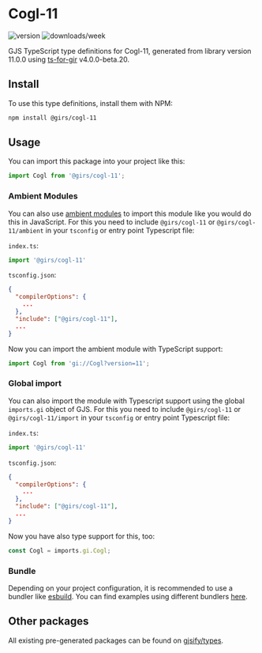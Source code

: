 
# Cogl-11

![version](https://img.shields.io/npm/v/@girs/cogl-11)
![downloads/week](https://img.shields.io/npm/dw/@girs/cogl-11)


GJS TypeScript type definitions for Cogl-11, generated from library version 11.0.0 using [ts-for-gir](https://github.com/gjsify/ts-for-gir) v4.0.0-beta.20.


## Install

To use this type definitions, install them with NPM:
```bash
npm install @girs/cogl-11
```

## Usage

You can import this package into your project like this:
```ts
import Cogl from '@girs/cogl-11';
```

### Ambient Modules

You can also use [ambient modules](https://github.com/gjsify/ts-for-gir/tree/main/packages/cli#ambient-modules) to import this module like you would do this in JavaScript.
For this you need to include `@girs/cogl-11` or `@girs/cogl-11/ambient` in your `tsconfig` or entry point Typescript file:

`index.ts`:
```ts
import '@girs/cogl-11'
```

`tsconfig.json`:
```json
{
  "compilerOptions": {
    ...
  },
  "include": ["@girs/cogl-11"],
  ...
}
```

Now you can import the ambient module with TypeScript support: 

```ts
import Cogl from 'gi://Cogl?version=11';
```

### Global import

You can also import the module with Typescript support using the global `imports.gi` object of GJS.
For this you need to include `@girs/cogl-11` or `@girs/cogl-11/import` in your `tsconfig` or entry point Typescript file:

`index.ts`:
```ts
import '@girs/cogl-11'
```

`tsconfig.json`:
```json
{
  "compilerOptions": {
    ...
  },
  "include": ["@girs/cogl-11"],
  ...
}
```

Now you have also type support for this, too:

```ts
const Cogl = imports.gi.Cogl;
```

### Bundle

Depending on your project configuration, it is recommended to use a bundler like [esbuild](https://esbuild.github.io/). You can find examples using different bundlers [here](https://github.com/gjsify/ts-for-gir/tree/main/examples).

## Other packages

All existing pre-generated packages can be found on [gjsify/types](https://github.com/gjsify/types).

